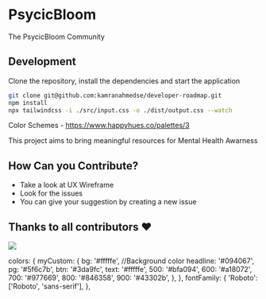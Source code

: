 # PsycicBloom
The PsycicBloom Community

## Development

Clone the repository, install the dependencies and start the application

```bash
git clone git@github.com:kamranahmedse/developer-roadmap.git
npm install
npx tailwindcss -i ./src/input.css -o ./dist/output.css --watch

```

Color Schemes - https://www.happyhues.co/palettes/3

This project aims to bring meaningful resources for Mental Health Awarness

## How Can you Contribute?
- Take a look at UX Wireframe
- Look for the issues
- You can give your suggestion by creating a new issue

## Thanks to all contributors ❤

 <a href = "https://github.com/iArchitSharma/PsycicBloom//graphs/contributors">
   <img src = "https://contrib.rocks/image?repo=iArchitSharma/PsycicBloom"/>
 </a>

colors: {
        myCustom: {
          bg: '#fffffe',  //Background color
          headline: '#094067',
          pg: '#5f6c7b',
          btn: '#3da9fc',
          text: '#fffffe',
          500: '#bfa094',
          600: '#a18072',
          700: '#977669',
          800: '#846358',
          900: '#43302b',
        },
      },
      fontFamily: {
        'Roboto': ['Roboto', 'sans-serif'],
      },